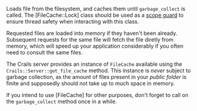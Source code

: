 Loads file from the filesystem, and caches them until `garbage_collect` is called. The [FileCache::Lock] class should be used
as a [scope guard](https://stackoverflow.com/questions/31365013/what-is-scopeguard-in-c) to ensure thread safety when interacting
with this class.

Requested files are loaded into memory if they haven't been already. Subsequent requests for the same file will fetch
the file diretly from memory, which will speed up your application considerably if you often need to consult the same
files.

The Crails server provides an instance of `FileCache` available using the `Crails::Server::get_file_cache` method. This instance
is _never_ subject to garbage collection, as the amount of files present in your _public folder_ is finite and supposedly should
not take up to much space in memory.

If you intend to use [FileCache] for other purposes, don't forget to call on the `garbage_collect` method once in a while.
